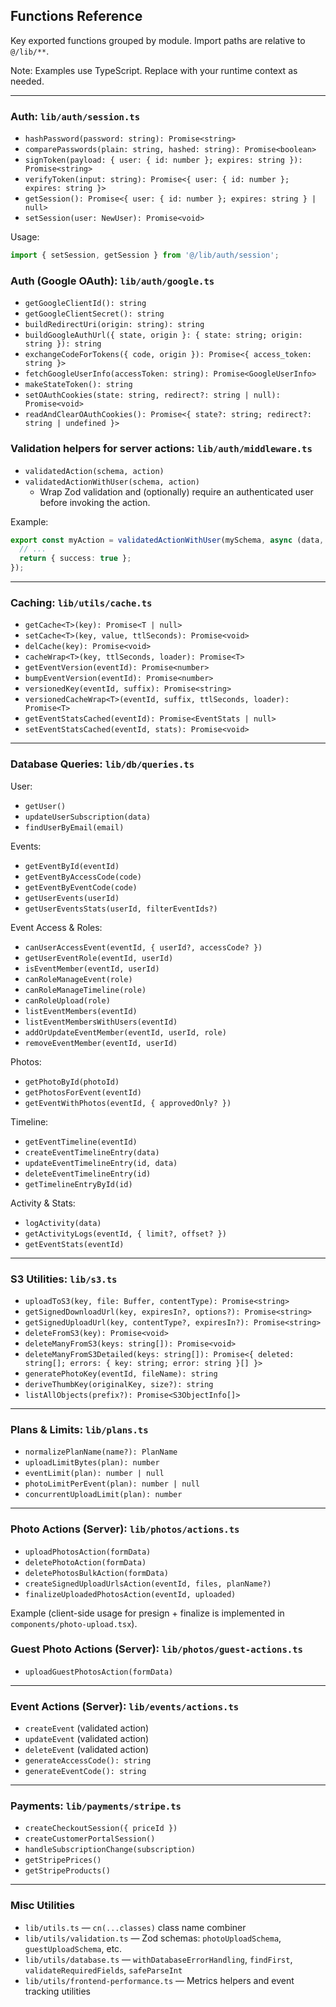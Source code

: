 ## Functions Reference

Key exported functions grouped by module. Import paths are relative to `@/lib/**`.

Note: Examples use TypeScript. Replace with your runtime context as needed.

---

### Auth: `lib/auth/session.ts`

- `hashPassword(password: string): Promise<string>`
- `comparePasswords(plain: string, hashed: string): Promise<boolean>`
- `signToken(payload: { user: { id: number }; expires: string }): Promise<string>`
- `verifyToken(input: string): Promise<{ user: { id: number }; expires: string }>`
- `getSession(): Promise<{ user: { id: number }; expires: string } | null>`
- `setSession(user: NewUser): Promise<void>`

Usage:
```ts
import { setSession, getSession } from '@/lib/auth/session';
```

### Auth (Google OAuth): `lib/auth/google.ts`

- `getGoogleClientId(): string`
- `getGoogleClientSecret(): string`
- `buildRedirectUri(origin: string): string`
- `buildGoogleAuthUrl({ state, origin }: { state: string; origin: string }): string`
- `exchangeCodeForTokens({ code, origin }): Promise<{ access_token: string }>`
- `fetchGoogleUserInfo(accessToken: string): Promise<GoogleUserInfo>`
- `makeStateToken(): string`
- `setOAuthCookies(state: string, redirect?: string | null): Promise<void>`
- `readAndClearOAuthCookies(): Promise<{ state?: string; redirect?: string | undefined }>`

### Validation helpers for server actions: `lib/auth/middleware.ts`

- `validatedAction(schema, action)`
- `validatedActionWithUser(schema, action)`
  - Wrap Zod validation and (optionally) require an authenticated user before invoking the action.

Example:
```ts
export const myAction = validatedActionWithUser(mySchema, async (data, _formData, user) => {
  // ...
  return { success: true };
});
```

---

### Caching: `lib/utils/cache.ts`

- `getCache<T>(key): Promise<T | null>`
- `setCache<T>(key, value, ttlSeconds): Promise<void>`
- `delCache(key): Promise<void>`
- `cacheWrap<T>(key, ttlSeconds, loader): Promise<T>`
- `getEventVersion(eventId): Promise<number>`
- `bumpEventVersion(eventId): Promise<number>`
- `versionedKey(eventId, suffix): Promise<string>`
- `versionedCacheWrap<T>(eventId, suffix, ttlSeconds, loader): Promise<T>`
- `getEventStatsCached(eventId): Promise<EventStats | null>`
- `setEventStatsCached(eventId, stats): Promise<void>`

---

### Database Queries: `lib/db/queries.ts`

User:
- `getUser()`
- `updateUserSubscription(data)`
- `findUserByEmail(email)`

Events:
- `getEventById(eventId)`
- `getEventByAccessCode(code)`
- `getEventByEventCode(code)`
- `getUserEvents(userId)`
- `getUserEventsStats(userId, filterEventIds?)`

Event Access & Roles:
- `canUserAccessEvent(eventId, { userId?, accessCode? })`
- `getUserEventRole(eventId, userId)`
- `isEventMember(eventId, userId)`
- `canRoleManageEvent(role)`
- `canRoleManageTimeline(role)`
- `canRoleUpload(role)`
- `listEventMembers(eventId)`
- `listEventMembersWithUsers(eventId)`
- `addOrUpdateEventMember(eventId, userId, role)`
- `removeEventMember(eventId, userId)`

Photos:
- `getPhotoById(photoId)`
- `getPhotosForEvent(eventId)`
- `getEventWithPhotos(eventId, { approvedOnly? })`

Timeline:
- `getEventTimeline(eventId)`
- `createEventTimelineEntry(data)`
- `updateEventTimelineEntry(id, data)`
- `deleteEventTimelineEntry(id)`
- `getTimelineEntryById(id)`

Activity & Stats:
- `logActivity(data)`
- `getActivityLogs(eventId, { limit?, offset? })`
- `getEventStats(eventId)`

---

### S3 Utilities: `lib/s3.ts`

- `uploadToS3(key, file: Buffer, contentType): Promise<string>`
- `getSignedDownloadUrl(key, expiresIn?, options?): Promise<string>`
- `getSignedUploadUrl(key, contentType?, expiresIn?): Promise<string>`
- `deleteFromS3(key): Promise<void>`
- `deleteManyFromS3(keys: string[]): Promise<void>`
- `deleteManyFromS3Detailed(keys: string[]): Promise<{ deleted: string[]; errors: { key: string; error: string }[] }>`
- `generatePhotoKey(eventId, fileName): string`
- `deriveThumbKey(originalKey, size?): string`
- `listAllObjects(prefix?): Promise<S3ObjectInfo[]>`

---

### Plans & Limits: `lib/plans.ts`

- `normalizePlanName(name?): PlanName`
- `uploadLimitBytes(plan): number`
- `eventLimit(plan): number | null`
- `photoLimitPerEvent(plan): number | null`
- `concurrentUploadLimit(plan): number`

---

### Photo Actions (Server): `lib/photos/actions.ts`

- `uploadPhotosAction(formData)`
- `deletePhotoAction(formData)`
- `deletePhotosBulkAction(formData)`
- `createSignedUploadUrlsAction(eventId, files, planName?)`
- `finalizeUploadedPhotosAction(eventId, uploaded)`

Example (client-side usage for presign + finalize is implemented in `components/photo-upload.tsx`).

### Guest Photo Actions (Server): `lib/photos/guest-actions.ts`

- `uploadGuestPhotosAction(formData)`

---

### Event Actions (Server): `lib/events/actions.ts`

- `createEvent` (validated action)
- `updateEvent` (validated action)
- `deleteEvent` (validated action)
- `generateAccessCode(): string`
- `generateEventCode(): string`

---

### Payments: `lib/payments/stripe.ts`

- `createCheckoutSession({ priceId })`
- `createCustomerPortalSession()`
- `handleSubscriptionChange(subscription)`
- `getStripePrices()`
- `getStripeProducts()`

---

### Misc Utilities

- `lib/utils.ts` — `cn(...classes)` class name combiner
- `lib/utils/validation.ts` — Zod schemas: `photoUploadSchema`, `guestUploadSchema`, etc.
- `lib/utils/database.ts` — `withDatabaseErrorHandling`, `findFirst`, `validateRequiredFields`, `safeParseInt`
- `lib/utils/frontend-performance.ts` — Metrics helpers and event tracking utilities

